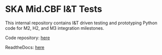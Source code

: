 # SKA Mid.CBF I&T Tests

This internal repository contains I&T driven testing and prototyping Python code for M2, H2, and M3 integration milestones.

Code repository: [here](https://gitlab.com/ska-telescope/ska-mid-cbf-int-tests)

ReadtheDocs: [here](https://developer.skao.int/projects/ska-mid-cbf-int-tests/en/latest/)